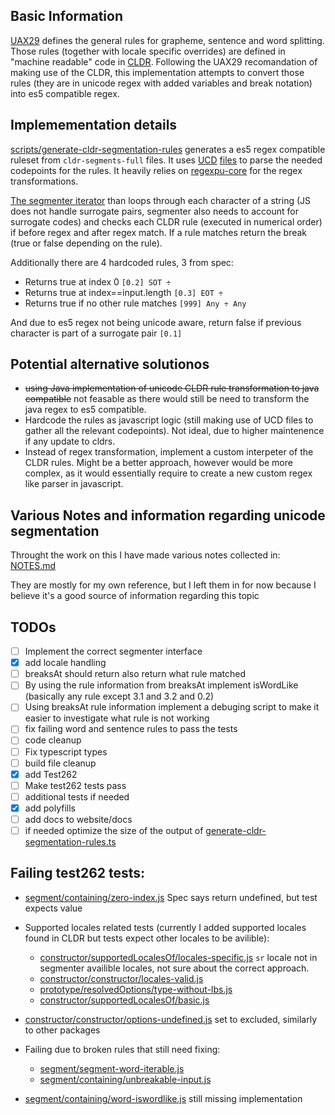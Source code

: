 ## Basic Information

[UAX29](https://unicode.org/reports/tr41/tr41-30.html#UAX29) defines the general rules for grapheme, sentence and word splitting. Those rules (together with locale specific overrides) are defined in "machine readable" code in [CLDR](https://github.com/unicode-org/cldr/tree/main/common/segments). Following the UAX29 recomandation of making use of the CLDR, this implementation attempts to convert those rules (they are in unicode regex with added variables and break notation) into es5 compatible regex.

## Implemementation details

[scripts/generate-cldr-segmentation-rules](scripts/generate-cldr-segmentation-rules.ts#L347) generates a es5 regex compatible ruleset from `cldr-segments-full` files. It uses [UCD](https://unicode.org/ucd/) [files](https://unicode.org/Public/UCD/latest/ucd/) to parse the needed codepoints for the rules. It heavily relies on [regexpu-core](https://github.com/mathiasbynens/regexpu-core) for the regex transformations.

[The segmenter iterator](src/segmenter.ts) than loops through each character of a string (JS does not handle surrogate pairs, segmenter also needs to account for surrogate codes) and checks each CLDR rule (executed in numerical order) if before regex and after regex match. If a rule matches return the break (true or false depending on the rule).

Additionally there are 4 hardcoded rules, 3 from spec:

- Returns true at index 0 `[0.2] SOT ÷`
- Returns true at index==input.length `[0.3] EOT ÷`
- Returns true if no other rule matches `[999] Any ÷ Any`

And due to es5 regex not being unicode aware, return false if previous character is part of a surrogate pair `[0.1]`

## Potential alternative solutionos

- ~~using Java implementation of unicode CLDR rule transformation to java compatible~~ not feasable as there would still be need to transform the java regex to es5 compatible.
- Hardcode the rules as javascript logic (still making use of UCD files to gather all the relevant codepoints). Not ideal, due to higher maintenence if any update to cldrs.
- Instead of regex transformation, implement a custom interpeter of the CLDR rules. Might be a better approach, however would be more complex, as it would essentially require to create a new custom regex like parser in javascript.

## Various Notes and information regarding unicode segmentation

Throught the work on this I have made various notes collected in: [NOTES.md](NOTES.md)

They are mostly for my own reference, but I left them in for now because I believe it's a good source of information regarding this topic

## TODOs

- [ ] Implement the correct segmenter interface
- [x] add locale handling
- [ ] breaksAt should return also return what rule matched
- [ ] By using the rule information from breaksAt implement isWordLike (basically any rule except 3.1 and 3.2 and 0.2)
- [ ] Using breaksAt rule information implement a debuging script to make it easier to investigate what rule is not working
- [ ] fix failing word and sentence rules to pass the tests
- [ ] code cleanup
- [ ] Fix typescript types
- [ ] build file cleanup
- [x] add Test262
- [ ] Make test262 tests pass
- [ ] additional tests if needed
- [x] add polyfills
- [ ] add docs to website/docs
- [ ] if needed optimize the size of the output of [generate-cldr-segmentation-rules.ts](scripts/generate-cldr-segmentation-rules.ts)

## Failing test262 tests:

- [segment/containing/zero-index.js](https://github.com/tc39/test262/blob/main/test/intl402/Segmenter/prototype/segment/containing/zero-index.js#L10) Spec says return undefined, but test expects value
- Supported locales related tests (currently I added supported locales found in CLDR but tests expect other locales to be avilible):

  - [constructor/supportedLocalesOf/locales-specific.js](`https://github.com/tc39/test262/blob/main/test/intl402/Segmenter/constructor/supportedLocalesOf/locales-specific.js`) `sr` locale not in segmenter availible locales, not sure about the correct approach.
  - [constructor/constructor/locales-valid.js](https://github.com/tc39/test262/blob/main/test/intl402/Segmenter/constructor/constructor/locales-valid.js)
  - [prototype/resolvedOptions/type-without-lbs.js](https://github.com/tc39/test262/blob/main/test/intl402/Segmenter/prototype/resolvedOptions/type-without-lbs.js)
  - [constructor/supportedLocalesOf/basic.js](https://github.com/tc39/test262/blob/main/test/intl402/Segmenter/constructor/supportedLocalesOf/basic.js)

- [constructor/constructor/options-undefined.js](https://github.com/tc39/test262/blob/main/test/intl402/Segmenter/constructor/constructor/options-undefined.js) set to excluded, similarly to other packages
- Failing due to broken rules that still need fixing:
  - [segment/segment-word-iterable.js](https://github.com/tc39/test262/blob/main/test/intl402/Segmenter/prototype/segment/segment-word-iterable.js)
  - [segment/containing/unbreakable-input.js](https://github.com/tc39/test262/blob/main/test/intl402/Segmenter/prototype/segment/containing/unbreakable-input.js)
- [segment/containing/word-iswordlike.js](https://github.com/tc39/test262/blob/main/test/intl402/Segmenter/prototype/segment/containing/word-iswordlike.js) still missing implementation
